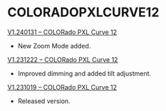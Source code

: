 # COLORADOPXLCURVE12

[V1.240131 – COLORado PXL Curve 12](https://github.com/Chauvet-Pro/COLORADOPXLCURVE12/blob/d31de7ac810bccbe57058d3f0f915338f4d4fca1/firmware/V1_01-31-2024_Colorado%20PXL%20Curve%2012.zip)
- New Zoom Mode added.

[V1.231222 – COLORado PXL Curve 12](https://github.com/Chauvet-Pro/COLORADOPXLCURVE12/blob/d31de7ac810bccbe57058d3f0f915338f4d4fca1/firmware/V1_12-22-2023_Colorado%20PXL%20Curve%2012.zip)
- Improved dimming and added tilt adjustment.

[V1.231019 – COLORado PXL Curve 12](https://github.com/Chauvet-Pro/COLORADOPXLCURVE12/blob/d31de7ac810bccbe57058d3f0f915338f4d4fca1/firmware/V1_10-19-2023_Colorado%20PXL%20Curve%2012.zip)
- Released version.

